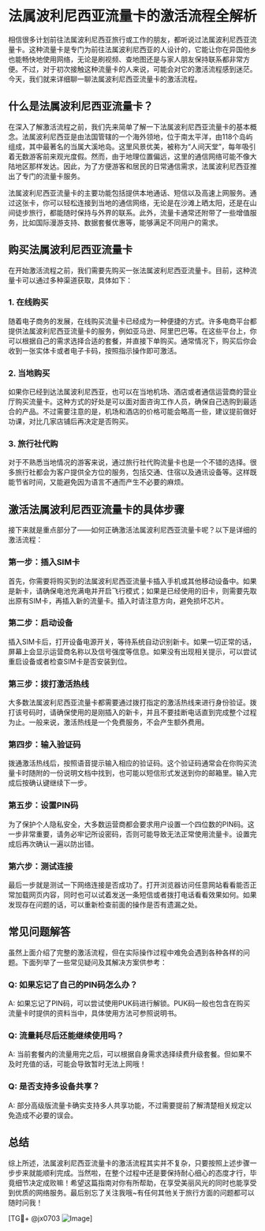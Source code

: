 # 法属波利尼西亚流量卡的激活流程全解析

相信很多计划前往法属波利尼西亚旅行或工作的朋友，都听说过法属波利尼西亚流量卡。这种流量卡是专门为前往法属波利尼西亚的人设计的，它能让你在异国他乡也能畅快地使用网络，无论是刷视频、查地图还是与家人朋友保持联系都非常方便。不过，对于初次接触这种流量卡的人来说，可能会对它的激活流程感到迷茫。今天，我们就来详细聊一聊法属波利尼西亚流量卡的激活流程。

## 什么是法属波利尼西亚流量卡？

在深入了解激活流程之前，我们先来简单了解一下法属波利尼西亚流量卡的基本概念。法属波利尼西亚是由法国管辖的一个海外领地，位于南太平洋，由118个岛屿组成，其中最著名的当属大溪地岛。这里风景优美，被称为“人间天堂”，每年吸引着无数游客前来观光度假。然而，由于地理位置偏远，这里的通信网络可能不像大陆地区那样发达。因此，为了方便游客和居民的日常通信需求，法属波利尼西亚推出了专门的流量卡服务。

法属波利尼西亚流量卡的主要功能包括提供本地通话、短信以及高速上网服务。通过这张卡，你可以轻松连接到当地的通信网络，无论是在沙滩上晒太阳，还是在山间徒步旅行，都能随时保持与外界的联系。此外，流量卡通常还附带了一些增值服务，比如国际漫游支持、数据套餐优惠等，能够满足不同用户的需求。

## 购买法属波利尼西亚流量卡

在开始激活流程之前，我们需要先购买一张法属波利尼西亚流量卡。目前，这种流量卡可以通过多种渠道获取，具体如下：

### 1. 在线购买
随着电子商务的发展，在线购买流量卡已经成为一种便捷的方式。许多电商平台都提供法属波利尼西亚流量卡的服务，例如亚马逊、阿里巴巴等。在这些平台上，你可以根据自己的需求选择合适的套餐，并直接下单购买。通常情况下，购买后你会收到一张实体卡或者电子卡码，按照指示操作即可激活。

### 2. 当地购买
如果你已经到达法属波利尼西亚，也可以在当地机场、酒店或者通信运营商的营业厅购买流量卡。这种方式的好处是可以面对面咨询工作人员，确保自己选购到最适合的产品。不过需要注意的是，机场和酒店的价格可能会略高一些，建议提前做好功课，对比几家店铺后再决定是否购买。

### 3. 旅行社代购
对于不熟悉当地情况的游客来说，通过旅行社代购流量卡也是一个不错的选择。很多旅行社都会为客户提供全方位的服务，包括交通、住宿以及通讯设备等。这样既能节省时间，又能避免因为语言不通而产生不必要的麻烦。

## 激活法属波利尼西亚流量卡的具体步骤

接下来就是重点部分了——如何正确激活法属波利尼西亚流量卡呢？以下是详细的激活流程：

### 第一步：插入SIM卡
首先，你需要将购买到的法属波利尼西亚流量卡插入手机或其他移动设备中。如果是新卡，请确保电池充满电并开启飞行模式；如果是已经使用的旧卡，则需要先取出原有SIM卡，再插入新的流量卡。插入时请注意方向，避免损坏芯片。

### 第二步：启动设备
插入SIM卡后，打开设备电源开关，等待系统自动识别新卡。如果一切正常的话，屏幕上会显示运营商名称以及信号强度等信息。如果没有出现相关提示，可以尝试重启设备或者检查SIM卡是否安装到位。

### 第三步：拨打激活热线
大多数法属波利尼西亚流量卡都需要通过拨打指定的激活热线来进行身份验证。拨打该号码时，请确保使用的是刚插入的新卡，并且不要挂断电话直到完成整个过程为止。一般来说，激活热线是一个免费服务，不会产生额外费用。

### 第四步：输入验证码
拨通激活热线后，按照语音提示输入相应的验证码。这个验证码通常会在你购买流量卡时随附的一份说明文档中找到，也可能以短信形式发送到你的邮箱里。输入完成后按确认键继续下一步。

### 第五步：设置PIN码
为了保护个人隐私安全，大多数运营商都会要求用户设置一个四位数的PIN码。这一步非常重要，请务必牢记所设密码，否则可能导致无法正常使用流量卡。设置完成后再次确认一遍以防出错。

### 第六步：测试连接
最后一步就是测试一下网络连接是否成功了。打开浏览器访问任意网站看看能否正常加载网页内容，同时也可以试着发送一条短信或者拨打电话看看效果如何。如果发现存在问题的话，可以重新检查前面的操作是否有遗漏之处。

## 常见问题解答

虽然上面介绍了完整的激活流程，但在实际操作过程中难免会遇到各种各样的问题。下面列举了一些常见疑问及其解决方案供参考：

### Q: 如果忘记了自己的PIN码怎么办？
A: 如果忘记了PIN码，可以尝试使用PUK码进行解锁。PUK码一般也包含在购买流量卡时提供的资料当中，具体使用方法可参照说明书。

### Q: 流量耗尽后还能继续使用吗？
A: 当前套餐内的流量用完之后，可以根据自身需求选择续费升级套餐。但如果不及时充值的话，可能会导致暂时无法上网哦！

### Q: 是否支持多设备共享？
A: 部分高级版流量卡确实支持多人共享功能，不过需要提前了解清楚相关规定以免造成不必要的误会。

## 总结

综上所述，法属波利尼西亚流量卡的激活流程其实并不复杂，只要按照上述步骤一步步来就能顺利完成。当然啦，在整个过程中还是要保持耐心细心的态度才行，毕竟细节决定成败嘛！希望这篇指南对你有所帮助，在享受美丽风光的同时也能享受到优质的网络服务。最后别忘了关注我哦~有任何其他关于旅行方面的问题都可以随时问我！

[TG💪+ @jx0703 ![Image](https://github.com/user-attachments/assets/dbca1d08-cadb-493c-b0ec-ad6f7a83f270)]